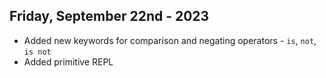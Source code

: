 ## Friday, September 22nd - 2023
* Added new keywords for comparison and negating operators - `is`, `not`, `is not`
* Added primitive REPL